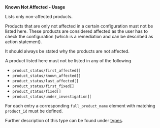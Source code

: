**Known Not Affected - Usage**

Lists only non-affected products.

Products that are only not affected in a certain configuration must not be listed here.
These products are considered affected as the user has to check the configuration (which is a remediation and can be described as action statement).

It should always be stated why the products are not affected.

A product listed here must not be listed in any of the following

* `product_status/first_affected[]`
* `product_status/known_affected[]`
* `product_status/last_affected[]`
* `product_status/first_fixed[]`
* `product_status/fixed[]`
* `product_status/under_investigation[]`

For each entry a corresponding `full_product_name` element with matching `product_id` must be defined.

Further description of this type can be found under [types](types/products-usage.en.md).

